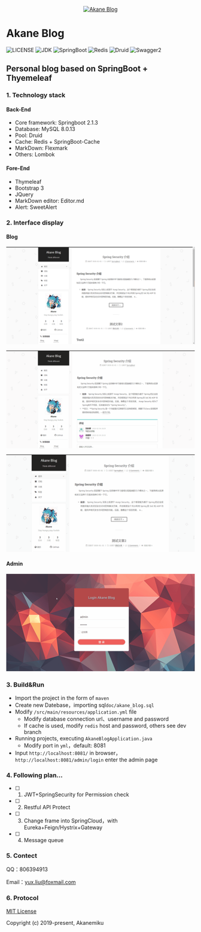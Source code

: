 <p align=center>
  <a href="#">
    <img src="./doc/favicon.png" alt="Akane Blog" style="width:150px;height:150px">
  </a>
</p>

# Akane Blog

![LICENSE](https://img.shields.io/badge/License-MIT-blue.svg)
![JDK](https://img.shields.io/badge/JDK-1.8%2B-brightgreen)
![SpringBoot](https://img.shields.io/badge/SpringBoot-2.1.3.RELEASE-brightgreen)
![Redis](https://img.shields.io/badge/Redis-2.1.3.RELEASE-red)
![Druid](https://img.shields.io/badge/Druid-1.1.10-yellow) 
![Swagger2](https://img.shields.io/badge/Swagger2-2.8.0-brightgreen)

## Personal blog based on SpringBoot + Thyemeleaf

### 1. Technology stack

#### Back-End

- Core framework: Springboot 2.1.3
- Database: MySQL 8.0.13
- Pool: Druid
- Cache: Redis + SpringBoot-Cache
- MarkDown: Flexmark
- Others: Lombok

#### Fore-End

- Thymeleaf
- Bootstrap 3
- JQuery
- MarkDown editor: Editor.md
- Alert: SweetAlert

### 2. Interface display

#### Blog

![主页1.png](/doc/主页1.png)

![主页2.gif](/doc/主页2.gif)

![主页3.gif](/doc/主页3.gif)

#### Admin

![后台.gif](/doc/后台.gif)

### 3. Build&Run

- Import the project in the form of ``maven``
- Create new Datebase，importing sql``doc/akane_blog.sql``
- Modify ``/src/main/resources/application.yml`` file
  - Modify database connection url、username and password
  - If cache is used, modify ``redis`` host and password, others see dev branch
- Running projects, executing ``AkaneBlogApplication.java``
  - Modify port in ``yml``，default: 8081
- Input ``http://localhost:8081/`` in browser，``http://localhost:8081/admin/login`` enter the admin page


### 4. Following plan...

- [ ] 1. JWT+SpringSecurity for Permission check
- [ ] 2. Restful API Protect
- [ ] 3. Change frame into SpringCloud，with Eureka+Feign/Hystrix+Gateway
- [ ] 4. Message queue

### 5. Contect

QQ：806394913

Email：yux.liu@foxmail.com

### 6. Protocol

[MIT License](https://magicdawn.mit-license.org/)

Copyright (c) 2019-present, Akanemiku
